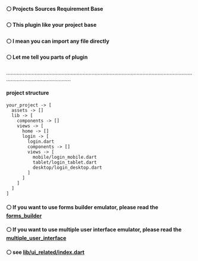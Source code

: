 #### ⚪ Projects Sources Requirement Base


#### ⚪ This plugin like your project base
#### ⚪ I mean you can import any file directly


#### ⚪ Let me tell you parts of plugin


.......................................................................................................................................................................


#### project structure
    your_project -> [
      assets -> []
      lib -> [
        components -> []
        views -> [
          home -> []
          login -> [
            login.dart
            components -> []
            views -> [
              mobile/login_mobile.dart
              tablet/login_tablet.dart
              desktop/login_desktop.dart
            ]
          ]
        ]
      ]
    ]


#### ⚪ If you want to use forms builder emulator, please read the [forms_builder](https://github.com/plugcreator2002/psr_base/blob/main/lib/plugin_emulators/forms_builder/README.md)


#### ⚪ If you want to use multiple user interface emulator, please read the [multiple_user_interface](https://github.com/plugcreator2002/psr_base/blob/main/lib/plugin_emulators/multiple_user_interface/README.md)


#### ⚪ see [lib/ui_related/index.dart](https://github.com/plugcreator2002/psr_base/tree/main/lib/ui_related/index.dart)
